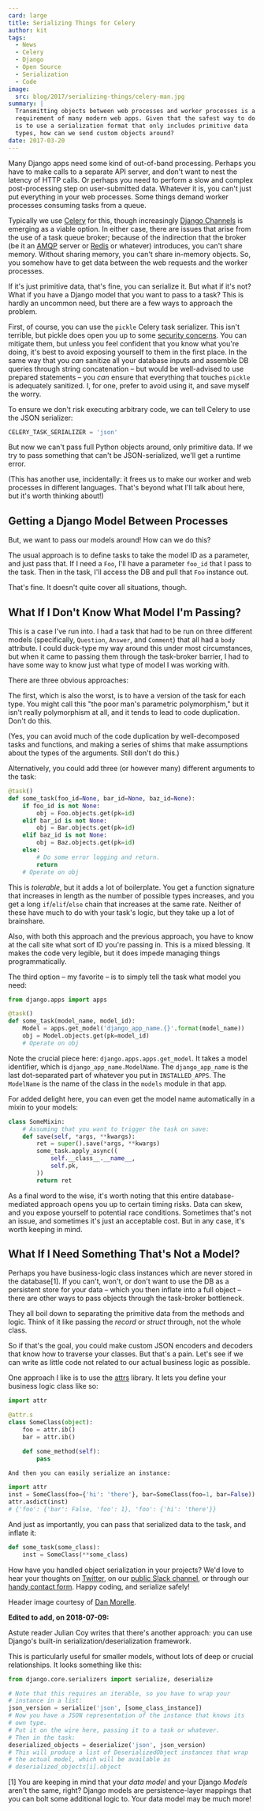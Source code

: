 ```yaml
---
card: large
title: Serializing Things for Celery
author: kit
tags:
  - News
  - Celery
  - Django
  - Open Source
  - Serialization
  - Code
image:
  src: blog/2017/serializing-things/celery-man.jpg
summary: |
  Transmitting objects between web processes and worker processes is a
  requirement of many modern web apps. Given that the safest way to do so
  is to use a serialization format that only includes primitive data
  types, how can we send custom objects around?
date: 2017-03-20
---
```


Many Django apps need some kind of out-of-band processing. Perhaps you
have to make calls to a separate API server, and don't want to nest the
latency of HTTP calls. Or perhaps you need to perform a slow and complex
post-processing step on user-submitted data. Whatever it is, you can't
just put everything in your web processes. Some things demand worker
processes consuming tasks from a queue.

Typically we use [Celery] for this, though increasingly [Django
Channels] is emerging as a viable option. In either case, there are
issues that arise from the use of a task queue broker; because of the
indirection that the broker (be it an [AMQP] server or [Redis] or
whatever) introduces, you can't share memory. Without sharing memory,
you can't share in-memory objects. So, you somehow have to get data
between the web requests and the worker processes.

If it's just primitive data, that's fine, you can serialize it. But what
if it's not? What if you have a Django model that you want to pass to a
task? This is hardly an uncommon need, but there are a few ways to
approach the problem.

First, of course, you can use the `pickle` Celery task serializer. This
isn't terrible, but pickle does open you up to some [security concerns].
You can mitigate them, but unless you feel confident that you know what
you're doing, it's best to avoid exposing yourself to them in the first
place. In the same way that you *can* sanitize all your database inputs
and assemble DB queries through string concatenation – but would be
well-advised to use prepared statements – you *can* ensure that
everything that touches `pickle` is adequately sanitized. I, for one,
prefer to avoid using it, and save myself the worry.

To ensure we don't risk executing arbitrary code, we can tell Celery to
use the JSON serializer:

```python
CELERY_TASK_SERIALIZER = 'json'
```

But now we can't pass full Python objects around, only primitive data.
If we try to pass something that can't be JSON-serialized, we'll get a
runtime error.

(This has another use, incidentally: it frees us to make our worker and
web processes in different languages. That's beyond what I'll talk about
here, but it's worth thinking about!)

[Celery]: http://docs.celeryproject.org/en/latest/index.html
[Django Channels]: https://channels.readthedocs.io/en/stable/
[AMQP]: https://www.rabbitmq.com/
[Redis]: https://redis.io/
[security concerns]: https://blog.nelhage.com/2011/03/exploiting-pickle/

## Getting a Django Model Between Processes

But, we want to pass our models around! How can we do this?

The usual approach is to define tasks to take the model ID as a
parameter, and just pass that. If I need a `Foo`, I'll have a parameter
`foo_id` that I pass to the task. Then in the task, I'll access the DB
and pull that `Foo` instance out.

That's fine. It doesn't quite cover all situations, though.

## What If I Don't Know What Model I'm Passing?

This is a case I've run into. I had a task that had to be run on three
different models (specifically, `Question`, `Answer`, and `Comment`)
that all had a `body` attribute. I could duck-type my way around this
under most circumstances, but when it came to passing them through the
task-broker barrier, I had to have some way to know just what type of
model I was working with.

There are three obvious approaches:

The first, which is also the worst, is to have a version of the task for
each type. You might call this "the poor man's parametric polymorphism,"
but it isn't really polymorphism at all, and it tends to lead to code
duplication. Don't do this.

(Yes, you can avoid much of the code duplication by well-decomposed
tasks and functions, and making a series of shims that make assumptions
about the types of the arguments. Still don't do this.)

Alternatively, you could add three (or however many) different arguments
to the task:

```python
@task()
def some_task(foo_id=None, bar_id=None, baz_id=None):
    if foo_id is not None:
        obj = Foo.objects.get(pk=id)
    elif bar_id is not None:
        obj = Bar.objects.get(pk=id)
    elif baz_id is not None:
        obj = Baz.objects.get(pk=id)
    else:
        # Do some error logging and return.
        return
    # Operate on obj
```

This is *tolerable*, but it adds a lot of boilerplate. You get a
function signature that increases in length as the number of possible
types increases, and you get a long `if`/`elif`/`else` chain that
increases at the same rate. Neither of these have much to do with your
task's logic, but they take up a lot of brainshare.

Also, with both this approach and the previous approach, you have to
know at the call site what sort of ID you're passing in. This is a mixed
blessing. It makes the code very legible, but it does impede managing
things programmatically.

The third option – my favorite – is to simply tell the task what model
you need:

```python
from django.apps import apps

@task()
def some_task(model_name, model_id):
    Model = apps.get_model('django_app_name.{}'.format(model_name))
    obj = Model.objects.get(pk=model_id)
    # Operate on obj
```

Note the crucial piece here: `django.apps.apps.get_model`. It takes a
model identifier, which is `django_app_name.ModelName`. The
`django_app_name` is the last dot-separated part of whatever you put in
`INSTALLED_APPS`. The `ModelName` is the name of the class in the
`models` module in that app.

For added delight here, you can even get the model name automatically in
a mixin to your models:

```python
class SomeMixin:
    # Assuming that you want to trigger the task on save:
    def save(self, *args, **kwargs):
        ret = super().save(*args, **kwargs)
        some_task.apply_async((
            self.__class__.__name__,
            self.pk,
        ))
        return ret
```

As a final word to the wise, it's worth noting that this entire
database-mediated approach opens you up to certain timing risks. Data
can skew, and you expose yourself to potential race conditions.
Sometimes that's not an issue, and sometimes it's just an acceptable
cost. But in any case, it's worth keeping in mind.

## What If I Need Something That's Not a Model?

Perhaps you have business-logic class instances which are never stored
in the database[1]. If you can't, won't, or don't want to use the DB as
a persistent store for your data – which you then inflate into a full
object – there are other ways to pass objects through the task-broker
bottleneck.

They all boil down to separating the primitive data from the methods and
logic. Think of it like passing the *record* or *struct* through, not
the whole class.

So if that's the goal, you could make custom JSON encoders and decoders
that know how to traverse your classes. But that's a pain. Let's see if
we can write as little code not related to our actual business logic as
possible.

One approach I like is to use the [attrs] library. It lets you define
your business logic class like so:

```python
import attr

@attr.s
class SomeClass(object):
    foo = attr.ib()
    bar = attr.ib()

    def some_method(self):
        pass

And then you can easily serialize an instance:

import attr
inst = SomeClass(foo={'hi': 'there'}, bar=SomeClass(foo=1, bar=False))
attr.asdict(inst)
# {'foo': {'bar': False, 'foo': 1}, 'foo': {'hi': 'there'}}
```

And just as importantly, you can pass that serialized data to the task,
and inflate it:

```python
def some_task(some_class):
    inst = SomeClass(**some_class)
```

How have you handled object serialization in your projects? We'd love to
hear your thoughts on [Twitter], on our [public Slack channel], or
through our [handy contact form]. Happy coding, and serialize safely!

Header image courtesy of [Dan Morelle].

**Edited to add, on 2018-07-09:**

Astute reader Julian Coy writes that there's another approach: you can
use Django's built-in serialization/deserialization framework.

This is particularly useful for smaller models, without lots of deep or
crucial relationships. It looks something like this:

```python
from django.core.serializers import serialize, deserialize

# Note that this requires an iterable, so you have to wrap your
# instance in a list:
json_version = serialize('json', [some_class_instance])
# Now you have a JSON representation of the instance that knows its
# own type.
# Put it on the wire here, passing it to a task or whatever.
# Then in the task:
deserialized_objects = deserialize('json', json_version)
# This will produce a list of DeserializedObject instances that wrap
# the actual model, which will be available as
# deserialized_objects[i].object
```

[1] You are keeping in mind that your *data model* and your Django
*Models* aren't the same, right? Django models are persistence-layer
mappings that you can bolt some additional logic to. Your data model may
be much more!

[attrs]: https://attrs.readthedocs.io/en/stable/
[Twitter]: https://twitter.com/oddbird
[public Slack channel]: http://friends.oddbird.net
[handy contact form]: /contact/
[Dan Morelle]: https://www.flickr.com/photos/doodledan/5623812207/in/photolist-9yXvrr-9W139J-rPYrZp-7BkxKT-aWPwCP-pkqpEu-8iimgZ-pkpuKF-pkqpm1-nvKV6q-4mVgtJ-pzSGYY-6qjB4E-pBVzNr-8JG1Ja-6qfuMn-pBTApN-bo34GB-pBUVaK-7NVtXW-5XJRQK-dM3hhG-aWPxoT-dQD6zK-pBURD6-pBVjRH-9VXd56-5x1PMy-7NVt7U-5qMsjU-pkqPdu-pkqWKT-4vkwsh-8WvmVA-3NBhJG-pkqCzq-pBD7rv-aWPvP4-pBUNx6-dLWDRk-7NRvR6-aWPuQB-7jnkHb-8oZuCB-DPKaV-pkqtML-pdG1Hz-6qfsrZ-pBCy9e-8Zhx4A
